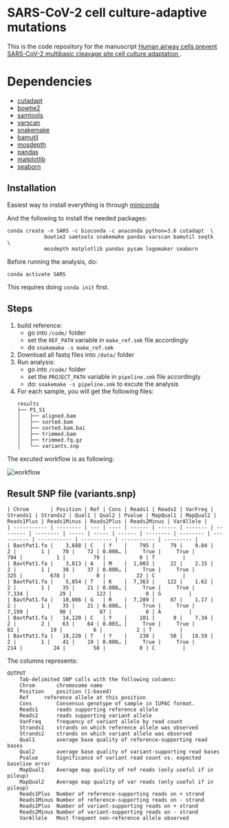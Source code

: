 # SARS-CoV-2 cell culture-adaptive mutations #

This is the code repository for the manuscript [Human airway cells prevent SARS-CoV-2 multibasic cleavage site cell culture adaptation
](https://www.biorxiv.org/content/10.1101/2021.01.22.427802v1).

# Dependencies #

* [cutadapt](https://cutadapt.readthedocs.io/en/stable/)
* [bowtie2](http://bowtie-bio.sourceforge.net/bowtie2/index.shtml)
* [samtools](http://www.htslib.org/)
* [varscan](http://dkoboldt.github.io/varscan/)
* [snakemake](https://snakemake.readthedocs.io/en/stable/)
* [bamutil](https://genome.sph.umich.edu/wiki/BamUtil:_trimBam)
* [mosdepth](https://github.com/brentp/mosdepth)
* [pandas](https://pandas.pydata.org/)
* [matplotlib](https://matplotlib.org/)
* [seaborn](https://seaborn.pydata.org/)

## Installation ##

Easiest way to install everything is through [miniconda](https://docs.conda.io/en/latest/miniconda.html)

And the following to install the needed packages:
```
conda create -n SARS -c bioconda -c anaconda python=3.6 cutadapt  \
            bowtie2 samtools snakemake pandas varscan bamutil seqtk   \
            mosdepth matplotlib pandas pysam logomaker seaborn
```

Before running the analysis, do:
```
conda activate SARS
```

This requires doing ```conda init``` first.

## Steps ##

1. build reference:
    - go into  ```/code/``` folder
    - set the ```REF_PATH``` variable in ```make_ref.smk``` file accordingly
    - do ```snakemake -s make_ref.smk```
2. Download all fastq files into ```/data/``` folder
3. Run analysis:
    - go into ```/code/``` folder
    - set the ```PROJECT_PATH``` variable in ```pipeline.smk``` file accordingly
    - do: ```snakemake -s pipeline.smk``` to excute the analysis
4. For each sample, you will get the following files:
    ```
    results
    ├── P1_S1
    │   ├── aligned.bam
    │   ├── sorted.bam
    │   ├── sorted.bam.bai
    │   ├── trimmed.bam
    │   ├── trimmed.fq.gz
    │   └── variants.snp
    ```

The excuted workflow is as following: 

![workflow](https://github.com/wckdouglas/SARS_CoV2_mutation/blob/main/codes/pipeline.png?raw=true)

## Result SNP file (variants.snp) ##

```
| Chrom       | Position | Ref | Cons | Reads1 | Reads2 | VarFreq | Strands1 | Strands2 | Qual1 | Qual2 | Pvalue | MapQual1 | MapQual2 | Reads1Plus | Reads1Minus | Reads2Plus | Reads2Minus | VarAllele |
| ----------- | -------- | --- | ---- | ------ | ------ | ------- | -------- | -------- | ----- | ----- | ------ | -------- | -------- | ---------- | ----------- | ---------- | ----------- | --------- |
| BavtPat1.fa |    3,688 | C   | Y    |    795 |     79 |    9.04 |        2 |        1 |    70 |    72 | 0.000… |     True |     True |        794 |           1 |         79 |           0 | T         |
| BavtPat1.fa |    3,813 | A   | M    |  1,003 |     22 |    2.15 |        2 |        1 |    38 |    37 | 0.000… |     True |     True |        325 |         678 |          0 |          22 | C         |
| BavtPat1.fa |    5,854 | T   | K    |  7,363 |    122 |    1.62 |        2 |        1 |    35 |    21 | 0.000… |     True |     True |      7,334 |          29 |        122 |           0 | G         |
| BavtPat1.fa |   10,086 | G   | R    |  7,289 |     87 |    1.17 |        2 |        1 |    35 |    21 | 0.000… |     True |     True |      7,199 |          90 |         87 |           0 | A         |
| BavtPat1.fa |   14,120 | C   | Y    |    101 |      8 |    7.34 |        2 |        2 |    63 |    64 | 0.003… |     True |     True |         82 |          19 |          6 |           2 | T         |
| BavtPat1.fa |   18,228 | T   | Y    |    238 |     58 |   19.59 |        2 |        1 |    41 |    19 | 0.000… |     True |     True |        214 |          24 |         58 |           0 | C         |
```


The columns represents:
```
OUTPUT
	Tab-delimited SNP calls with the following columns:
	Chrom		chromosome name
	Position	position (1-based)
	Ref		reference allele at this position
	Cons		Consensus genotype of sample in IUPAC format.
	Reads1		reads supporting reference allele
	Reads2		reads supporting variant allele
	VarFreq		frequency of variant allele by read count
	Strands1	strands on which reference allele was observed
	Strands2	strands on which variant allele was observed
	Qual1		average base quality of reference-supporting read bases
	Qual2		average base quality of variant-supporting read bases
	Pvalue		Significance of variant read count vs. expected baseline error
	MapQual1	Average map quality of ref reads (only useful if in pileup)
	MapQual2	Average map quality of var reads (only useful if in pileup)
	Reads1Plus	Number of reference-supporting reads on + strand
	Reads1Minus	Number of reference-supporting reads on - strand
	Reads2Plus	Number of variant-supporting reads on + strand
	Reads2Minus	Number of variant-supporting reads on - strand
	VarAllele	Most frequent non-reference allele observed 
```




